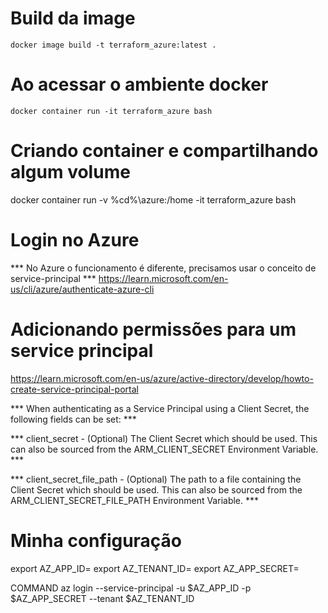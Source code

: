 # Build da image
    docker image build -t terraform_azure:latest .

# Ao acessar o ambiente docker
    docker container run -it terraform_azure bash


# Criando container e compartilhando algum volume
docker container run -v %cd%\azure:/home -it terraform_azure bash


# Login no Azure
*** No Azure o funcionamento é diferente, precisamos usar o conceito de service-principal ***
https://learn.microsoft.com/en-us/cli/azure/authenticate-azure-cli

# Adicionando permissões para um service principal
https://learn.microsoft.com/en-us/azure/active-directory/develop/howto-create-service-principal-portal


*** When authenticating as a Service Principal using a Client Secret, the following fields can be set: ***

*** client_secret - (Optional) The Client Secret which should be used. This can also be sourced from the ARM_CLIENT_SECRET Environment Variable. ***

*** client_secret_file_path - (Optional) The path to a file containing the Client Secret which should be used. This can also be sourced from the ARM_CLIENT_SECRET_FILE_PATH Environment Variable. ***



# Minha configuração

export AZ_APP_ID=
export AZ_TENANT_ID=
export AZ_APP_SECRET=

COMMAND az login --service-principal -u $AZ_APP_ID -p $AZ_APP_SECRET --tenant $AZ_TENANT_ID